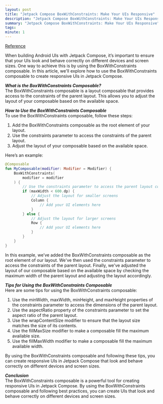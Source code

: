 ```yaml
---
layout: post
title: "Jetpack Compose BoxWithConstraints: Make Your UIs Responsive"
description: "Jetpack Compose BoxWithConstraints: Make Your UIs Responsive"
summary: "Jetpack Compose BoxWithConstraints: Make Your UIs Responsive"
tags: 
minute: 1
---
```

[Reference](https://medium.com/@android-world/jetpack-compose-boxwithconstraints-make-your-uis-responsive-f4408f5c52cc)    

When building Android UIs with Jetpack Compose, it’s important to ensure that your UIs look and behave correctly on different devices and screen sizes. One way to achieve this is by using the BoxWithConstraints composable. In this article, we'll explore how to use the BoxWithConstraints composable to create responsive UIs in Jetpack Compose.    

__*What is the BoxWithConstraints Composable?*__    
The BoxWithConstraints composable is a layout composable that provides access to the constraints of the parent layout. This allows you to adjust the layout of your composable based on the available space.    

__*How to Use the BoxWithConstraints Composable*__    
To use the BoxWithConstraints composable, follow these steps:    

1. Add the BoxWithConstraints composable as the root element of your layout.    
2. Use the constraints parameter to access the constraints of the parent layout.    
3. Adjust the layout of your composable based on the available space.    

Here’s an example:    
```kotlin
@Composable
fun MyComposable(modifier: Modifier = Modifier) {
    BoxWithConstraints(
        modifier = modifier
    ) {
        // Use the constraints parameter to access the parent layout constraints
        if (maxWidth < 600.dp) {
            // Adjust the layout for smaller screens
            Column {
                // Add your UI elements here
            }
        } else {
            // Adjust the layout for larger screens
            Row {
                // Add your UI elements here
            }
        }
    }
}
```
In this example, we’ve added the BoxWithConstraints composable as the root element of our layout. We've then used the constraints parameter to access the constraints of the parent layout. Finally, we've adjusted the layout of our composable based on the available space by checking the maximum width of the parent layout and adjusting the layout accordingly.    

__*Tips for Using the BoxWithConstraints Composable*__    
Here are some tips for using the BoxWithConstraints composable:    

1. Use the minWidth, maxWidth, minHeight, and maxHeight properties of the constraints parameter to access the dimensions of the parent layout.    
2. Use the aspectRatio property of the constraints parameter to set the aspect ratio of the parent layout.    
3. Use the wrapContentSize modifier to ensure that the layout size matches the size of its contents.    
4. Use the fillMaxSize modifier to make a composable fill the maximum available size.    
5. Use the fillMaxWidth modifier to make a composable fill the maximum available width.    

By using the BoxWithConstraints composable and following these tips, you can create responsive UIs in Jetpack Compose that look and behave correctly on different devices and screen sizes.    

__*Conclusion*__    
The BoxWithConstraints composable is a powerful tool for creating responsive UIs in Jetpack Compose. By using the BoxWithConstraints composable and following best practices, you can create UIs that look and behave correctly on different devices and screen sizes.